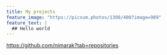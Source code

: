 ```yaml
---
title: My projects
feature_image: "https://picsum.photos/1300/400?image=989"
feature_text: |
  ## Hello world
---
```


https://github.com/nimarak?tab=repositories